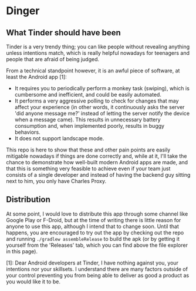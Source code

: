 # Dinger
## What Tinder should have been

Tinder is a very trendy thing; you can like people without revealing anything unless intentions match, which is really helpful nowadays for teenagers and people that are afraid of being judged.

From a technical standpoint however, it is an awful piece of software, at least the Android app [1]:
* It requires you to periodically perform a monkey task (swiping), which is cumbersome and inefficient, and could be easily automated.
* It performs a very aggressive polling to check for changes that may affect your experience (in other words, it continuously asks the server 'did anyone message me?' instead of letting the server notify the device when a message came). This results in unnecessary battery consumption and, when implemented poorly, results in buggy behaviors.
* It does not support landscape mode.

This repo is here to show that these and other pain points are easily mitigable nowadays if things are done correctly and, while at it, I'll take the chance to demonstrate how well-built modern Android apps are made, and that this is something very feasible to achieve even if your team just consists of a single developer and instead of having the backend guy sitting next to him, you only have Charles Proxy.

## Distribution

At some point, I would love to distribute this app through some channel like Google Play or F-Droid, but at the time of writing there is little reason for anyone to use this app, although I intend that to change soon.
Until that happens, you are encouraged to try out the app by checking out the repo and running `./gradlew assembleRelease` to build the apk (or by getting it yourself from the 'Releases' tab, which you can find above the file explorer in this page).

[1]: Dear Android developers at Tinder, I have nothing against you, your intentions nor your skillsets. I understand there are many factors outside of your control preventing you from being able to deliver as good a product as you would like it to be.
